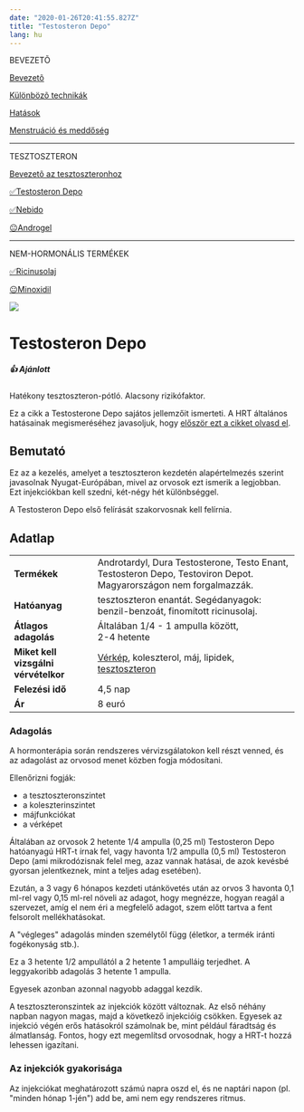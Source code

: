 ```yaml
---
date: "2020-01-26T20:41:55.827Z"
title: "Testosteron Depo"
lang: hu
---
```


<div class="floating-columns">

<div class="floating-bar">

BEVEZETÕ

[Bevezetõ](/#/entry?id=maszkulinizalo-hormonterapia)

[Különbözõ technikák](/#/entry?id=maszkulinizalo-hormonterapia-technikak)

[Hatások](/#/entry?id=maszkulinizalo-hormonterapia-hatasok)


[Menstruáció és meddőség](/#/entry?id=maszkulinizalo-hormonterapia-menstruacio-meddoseg)

<hr />

TESZTOSZTERON

[Bevezetõ az tesztoszteronhoz](/#/entry?id=tesztoszteron)

[✅Testosteron Depo](/#/entry?id=testosteron-depo)

[✅Nebido](/#/entry?id=nebido)

[😐Androgel](/#/entry?id=androgel)

<hr />

NEM-HORMONÁLIS TERMÉKEK

[✅Ricinusolaj](/#/entry?id=ricinusolaj)

[😐Minoxidil](/#/entry?id=minoxidil)

</div>

<div class="wiki-content">

<div class="header-image"><img src="assets/images/undraw_medical_care.svg" /></div>

# Testosteron Depo

<div class="infobox success">

<h5>👍 Ajánlott</h5>
    
Hatékony tesztoszteron-pótló. Alacsony rizikófaktor.

</div>


<div class="infobox info">

Ez a cikk a Testosterone Depo sajátos jellemzőit ismerteti. A HRT általános hatásainak megismeréséhez javasoljuk, hogy [először ezt a cikket olvasd el](/#/entry?id=feminizalo-hormonterapia-hatasok).

</div>

## Bemutató

Ez az a kezelés, amelyet a tesztoszteron kezdetén alapértelmezés szerint javasolnak Nyugat-Európában, mivel az orvosok ezt ismerik a legjobban. Ezt injekciókban kell szedni, két-négy hét különbséggel.

A Testosteron Depo első felírását szakorvosnak kell felírnia.

## Adatlap

<table>
    <tbody>
        <tr>
            <td><b>Termékek</b></td>
            <td>
                Androtardyl, Dura Testosterone, Testo Enant, Testosteron Depo, Testoviron Depot. Magyarországon nem forgalmazzák.
            </td>
        </tr>
        <tr>
            <td><b>Hatóanyag</b></td>
            <td>tesztoszteron enantát. Segédanyagok: benzil-benzoát, finomított ricinusolaj.</td>
        </tr>
        <tr>
            <td><b>Átlagos adagolás</b></td>
            <td>Általában 1/4 - 1 ampulla között,<br />2-4 hetente</td>
        </tr>
        <tr>
            <td><b>Miket kell vizsgálni vérvételkor</b></td>
            <td>
                <a href="https://medicover.hu/laborvizsgalatok/laborvizsgalatok-tipus/veralvadasi-laborvizsgalatok/verkep/">Vérkép</a>,
                koleszterol, máj, lipidek,
                <a href="https://hu.wikipedia.org/wiki/Tesztoszteron">tesztoszteron</a>
            </td>
        </tr>
        <tr>
            <td><b>Felezési idő</b></td>
            <td>4,5 nap</td>
        </tr>
        <tr>
            <td><b>Ár</b></td>
            <td>8 euró</td>
        </tr>
    </tbody>
</table>

### Adagolás

A hormonterápia során rendszeres vérvizsgálatokon kell részt venned, és az adagolást az orvosod menet közben fogja módosítani.

Ellenőrizni fogják:

* a tesztoszteronszintet
* a koleszterinszintet
* májfunkciókat
* a vérképet

Általában az orvosok 2 hetente 1/4 ampulla (0,25 ml) Testosteron Depo hatóanyagú HRT-t írnak fel, vagy havonta 1/2 ampulla (0,5 ml) Testosteron Depo (ami mikrodózisnak felel meg, azaz vannak hatásai, de azok kevésbé gyorsan jelentkeznek, mint a teljes adag esetében).

Ezután, a 3 vagy 6 hónapos kezdeti utánkövetés után az orvos 3 havonta 0,1 ml-rel vagy 0,15 ml-rel növeli az adagot, hogy megnézze, hogyan reagál a szervezet, amíg el nem éri a megfelelő adagot, szem előtt tartva a fent felsorolt mellékhatásokat.

A "végleges" adagolás minden személytől függ (életkor, a termék iránti fogékonyság stb.).

Ez a 3 hetente 1/2 ampullától a 2 hetente 1 ampulláig terjedhet. A leggyakoribb adagolás 3 hetente 1 ampulla.

Egyesek azonban azonnal nagyobb adaggal kezdik. 

A tesztoszteronszintek az injekciók között változnak. Az első néhány napban nagyon magas, majd a következő injekcióig csökken. Egyesek az injekció végén erős hatásokról számolnak be, mint például fáradtság és álmatlanság. Fontos, hogy ezt megemlítsd orvosodnak, hogy a HRT-t hozzá lehessen igazítani.

### Az injekciók gyakorisága

Az injekciókat meghatározott számú napra oszd el, és ne naptári napon (pl. "minden hónap 1-jén") add be, ami nem egy rendszeres ritmus.

</div>
